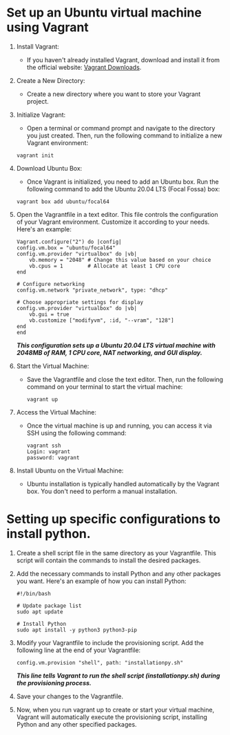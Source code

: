 # Set up an Ubuntu virtual machine using Vagrant


 1. Install Vagrant:

    - If you haven't already installed Vagrant, download and install it from the official website: [Vagrant Downloads](https://www.vagrantup.com/).

2. Create a New Directory:

    - Create a new directory where you want to store your Vagrant project.

3. Initialize Vagrant:

   - Open a terminal or command prompt and navigate to the directory you just created. Then, run the following command to initialize a new Vagrant environment:
   ```#
   vagrant init
   ```

4. Download Ubuntu Box:

    - Once Vagrant is initialized, you need to add an Ubuntu box. Run the following command to add the Ubuntu 20.04 LTS (Focal Fossa) box:

    ```
    vagrant box add ubuntu/focal64
    ```
5. Open the Vagrantfile in a text editor. This file controls the configuration of your Vagrant environment. Customize it according to your needs. Here's an example:

    ```
    Vagrant.configure("2") do |config|
    config.vm.box = "ubuntu/focal64"
    config.vm.provider "virtualbox" do |vb|
        vb.memory = "2048" # Change this value based on your choice
        vb.cpus = 1        # Allocate at least 1 CPU core
    end

    # Configure networking
    config.vm.network "private_network", type: "dhcp"

    # Choose appropriate settings for display
    config.vm.provider "virtualbox" do |vb|
        vb.gui = true
        vb.customize ["modifyvm", :id, "--vram", "128"]
    end
    end
    ```

    ___This configuration sets up a Ubuntu 20.04 LTS virtual machine with 2048MB of RAM, 1 CPU core, NAT networking, and GUI display.___


6. Start the Virtual Machine:

    - Save the Vagrantfile and close the text editor. Then, run the following command on your terminal to start the virtual machine:

        ```
        vagrant up
        ```
7. Access the Virtual Machine:

    - Once the virtual machine is up and running, you can access it via SSH using the following command:

        ```
        vagrant ssh
        Login: vagrant
        password: vagrant
        ```


8. Install Ubuntu on the Virtual Machine:

    -  Ubuntu installation is typically handled automatically by the Vagrant box. You don't need to perform a manual installation.



# Setting up specific configurations to install python.

1. Create a shell script file in the same directory as your Vagrantfile. This script will contain the commands to install the desired packages.

2. Add the necessary commands to install Python and any other packages you want. Here's an example of how you can install Python:

     ```
    #!/bin/bash

    # Update package list
    sudo apt update

    # Install Python
    sudo apt install -y python3 python3-pip

    ```

3. Modify your Vagrantfile to include the provisioning script. Add the following line at the end of your Vagrantfile:

    ```
    config.vm.provision "shell", path: "installationpy.sh"
    ```
    ___This line tells Vagrant to run the shell script (installationpy.sh) during the provisioning process.___

4. Save your changes to the Vagrantfile.

5. Now, when you run vagrant up to create or start your virtual machine, Vagrant will automatically execute the provisioning script, installing Python and any other specified packages.
